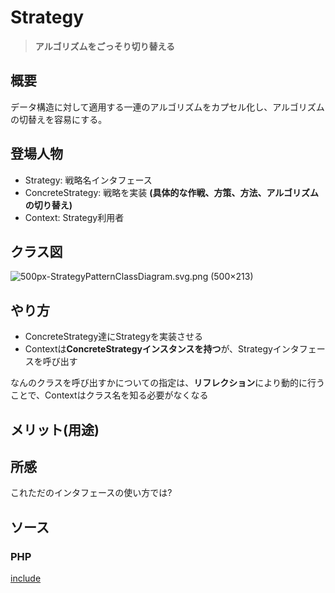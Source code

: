 # Strategy

> **アルゴリズムをごっそり切り替える**


## 概要

データ構造に対して適用する一連のアルゴリズムをカプセル化し、アルゴリズムの切替えを容易にする。

## 登場人物

- Strategy: 戦略名インタフェース
- ConcreteStrategy: 戦略を実装 **(具体的な作戦、方策、方法、アルゴリズムの切り替え)**
- Context: Strategy利用者


## クラス図

![500px\-StrategyPatternClassDiagram\.svg\.png \(500×213\)](https://upload.wikimedia.org/wikipedia/commons/thumb/0/08/StrategyPatternClassDiagram.svg/500px-StrategyPatternClassDiagram.svg.png)

## やり方

- ConcreteStrategy達にStrategyを実装させる
- Contextは**ConcreteStrategyインスタンスを持つ**が、Strategyインタフェースを呼び出す

なんのクラスを呼び出すかについての指定は、**リフレクション**により動的に行うことで、Contextはクラス名を知る必要がなくなる


## メリット(用途)


## 所感

これただのインタフェースの使い方では?


## ソース

### PHP

[include](../../patterns/Strategy/index.php)
